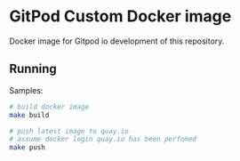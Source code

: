 # GitPod Custom Docker image

Docker image for Gitpod io development of this repository.

## Running

Samples:

```bash
# build docker image
make build

# push latest image to quay.io
# assume docker login quay.io has been perfomed
make push
```
